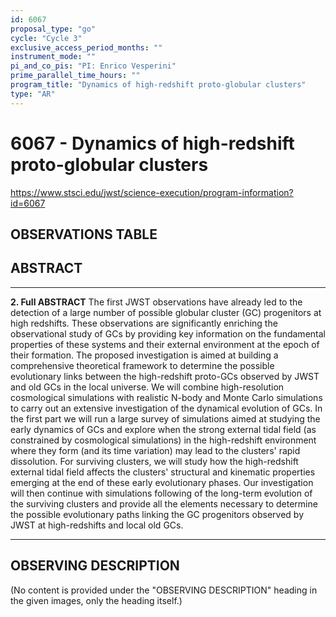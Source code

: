 ```yaml
---
id: 6067
proposal_type: "go"
cycle: "Cycle 3"
exclusive_access_period_months: ""
instrument_mode: ""
pi_and_co_pis: "PI: Enrico Vesperini"
prime_parallel_time_hours: ""
program_title: "Dynamics of high-redshift proto-globular clusters"
type: "AR"
---
```

# 6067 - Dynamics of high-redshift proto-globular clusters
https://www.stsci.edu/jwst/science-execution/program-information?id=6067
## OBSERVATIONS TABLE
## ABSTRACT

---

**2. Full ABSTRACT**
The first JWST observations have already led to the detection of a large number of possible globular cluster (GC) progenitors at high redshifts. These observations are significantly enriching the observational study of GCs by providing key information on the fundamental properties of these systems and their external environment at the epoch of their formation.
The proposed investigation is aimed at building a comprehensive theoretical framework to determine the possible evolutionary links between the high-redshift proto-GCs observed by JWST and old GCs in the local universe. We will combine high-resolution cosmological simulations with realistic N-body and Monte Carlo simulations to carry out an extensive investigation of the dynamical evolution of GCs. In the first part we will run a large survey of simulations aimed at studying the early dynamics of GCs and explore when the strong external tidal field (as constrained by cosmological simulations) in the high-redshift environment where they form (and its time variation) may lead to the clusters' rapid dissolution. For surviving clusters, we will study how the high-redshift external tidal field affects the clusters' structural and kinematic properties emerging at the end of these early evolutionary phases. Our investigation will then continue with simulations following of the long-term evolution of the surviving clusters and provide all the elements necessary to determine the possible evolutionary paths linking the GC progenitors observed by JWST at high-redshifts and local old GCs.

---

## OBSERVING DESCRIPTION
(No content is provided under the "OBSERVING DESCRIPTION" heading in the given images, only the heading itself.)